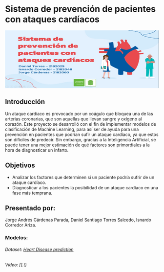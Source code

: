 # Sistema de prevención de pacientes con ataques cardíacos
![](Banner.jpg)
## Introducción
Un ataque cardíaco es provocado por un coágulo que bloquea una de las arterias coronarias, que son aquellas que llevan sangre y oxígeno al corazón.
Este proyecto se desarrolló con el fin de implementar modelos de clasificación de Machine Learning, para así ser de ayuda para una prevención en pacientes que podrían sufir un ataque cardíaco, ya que estos son difíciles de predecir. Sin embargo, gracias a la Inteligencia Artificial, se puede tener una mejor estimación de qué factores son primordiales a la hora de diagnosticar un infarto.

## Objetivos
- Analizar los factores que determinen si un paciente podría sufrir de un ataque cardíaco.
- Diagnosticar a los pacientes la posibilidad de un ataque cardíaco en una fase más temprana.

## Presentado por:
Jorge Andrés Cárdenas Parada, Daniel Santiago Torres Salcedo, Isnardo Corredor Ariza.

### Modelos:

###### Dataset: [Heart Disease prediction](https://www.kaggle.com/lakhankumawat/heart-disease-prediction/data)

###### Vídeo: [].()